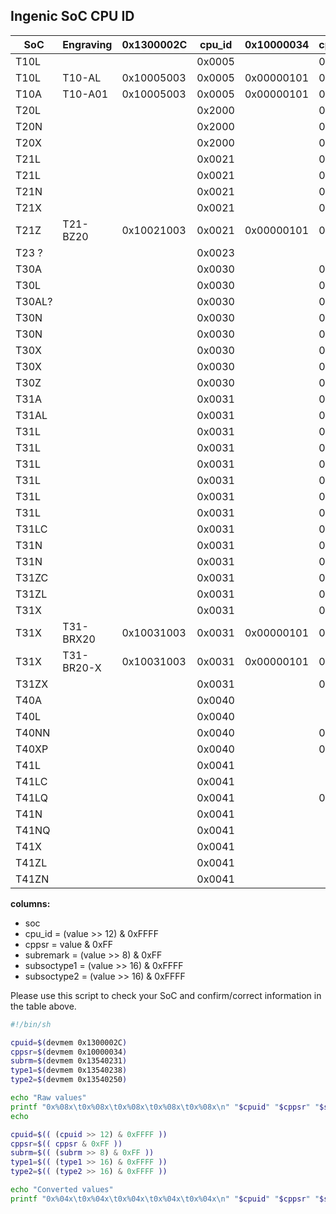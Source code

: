 Ingenic SoC CPU ID
------------------

| SoC    | Engraving  | 0x1300002C | cpu_id | 0x10000034 | cppsr | 0x13540231 | subrem | 0x13540238 | soctype1 | 0x13540250 | soctype2 | Checked |
|--------|------------|------------|--------|------------|-------|------------|--------|------------|----------|------------|----------|---------|
| T10L   |            |            | 0x0005 |            | 0x10  |            |        |            |          |            |          |         |
| T10L   | T10-AL     | 0x10005003 | 0x0005 | 0x00000101 | 0x01  | 0x00000000 | 0x00   | 0x00000000 | 0x0000   | 0x00000000 | 0x0000   | XX      |
| T10A   | T10-A01    | 0x10005003 | 0x0005 | 0x00000101 | 0x01  | 0x00000000 | 0x00   | 0x00000000 | 0x0000   | 0x00000000 | 0x0000   | XX      |
| T20L   |            |            | 0x2000 |            | 0x10  |            | 0x00   |            | 0x3333   |            | 0x0000   | XX      |
| T20N   |            |            | 0x2000 |            | 0x01  |            |        |            |          |            |          |         |
| T20X   |            |            | 0x2000 |            | 0x01  |            | 0x00   |            | 0x2222   |            | 0x0000   | XX      |
| T21L   |            |            | 0x0021 |            | 0x01  |            |        |            | 0x3333   |            |          |         |
| T21L   |            |            | 0x0021 |            | 0x10  |            |        |            |          |            |          |         |
| T21N   |            |            | 0x0021 |            | 0x01  |            | 0x00   |            | 0x1111   |            | 0x0000   | XX      |
| T21X   |            |            | 0x0021 |            | 0x01  |            |        |            | *        |            |          |         |
| T21Z   | T21-BZ20   | 0x10021003 | 0x0021 | 0x00000101 | 0x01  | 0x97000000 | 0x00   | 0x55550000 | 0x5555   | 0x00000000 | 0x0000   | XX      |
| T23 ?  |            |            | 0x0023 |            |       |            |        |            |          |            |          |         |
| T30A   |            |            | 0x0030 |            | 0x01  |            |        |            | 0x4444   |            |          |         |
| T30L   |            |            | 0x0030 |            | 0x10  |            |        |            |          |            |          |         |
| T30AL? |            |            | 0x0030 |            | 0x10  |            | 0x00   |            | 0x3333   |            | 0x0000   | XX      |
| T30N   |            |            | 0x0030 |            | 0x01  |            |        |            | 0x1111   |            |          |         |
| T30N   |            |            | 0x0030 |            | 0x01  |            |        |            | 0x3333   |            |          |         |
| T30X   |            |            | 0x0030 |            | 0x01  |            |        |            | *        |            |          |         |
| T30X   |            |            | 0x0030 |            | 0x01  |            |        |            | 0x2222   |            |          |         |
| T30Z   |            |            | 0x0030 |            | 0x01  |            |        |            | 0x5555   |            |          |         |
| T31A   |            |            | 0x0031 |            | 0x01  |            |        |            | 0x4444   |            |          |         |
| T31AL  |            |            | 0x0031 |            | 0x01  |            | 0x01   |            | 0xCCCC   |            | 0x0000   | X       |
| T31L   |            |            | 0x0031 |            | 0x01  |            |        |            | 0x1111   |            |          |         | 
| T31L   |            |            | 0x0031 |            | 0x01  |            |        |            | 0x2222   |            |          |         |
| T31L   |            |            | 0x0031 |            | 0x01  |            |        |            | 0x3333   |            |          |         |
| T31L   |            |            | 0x0031 |            | 0x01  |            | 0x03   |            |          |            |          |         |
| T31L   |            |            | 0x0031 |            | 0x01  |            | 0x07   |            |          |            |          |         |
| T31L   |            |            | 0x0031 |            | 0x10  |            | 0x00   |            | 0x3333   |            | 0x0000   | X       |
| T31LC  |            |            | 0x0031 |            | 0x01  |            |        |            | 0xEEEE   |            |          |         |
| T31N   |            |            | 0x0031 |            | 0x01  |            | 0x0F   |            |          |            |          |         |
| T31N   |            |            | 0x0031 |            | 0x01  |            | 0x00   |            | 0x1111   |            | 0x0000   | X       |
| T31ZC  |            |            | 0x0031 |            | 0x01  |            |        |            | 0xDDDD   |            |          |         |
| T31ZL  |            |            | 0x0031 |            | 0x01  |            |        |            | 0x5555   |            |          |         |
| T31X   |            |            | 0x0031 |            | 0x01  |            | 0x00   |            | 0x2222   |            | 0x0000   | X       |
| T31X   | T31-BRX20  | 0x10031003 | 0x0031 | 0x00000101 | 0x01  | 0x00000000 | 0x00   | 0x22221111 | 0x2222   | 0x00000000 | 0x0000   | XX      |
| T31X   | T31-BR20-X | 0x10031003 | 0x0031 | 0x00000101 | 0x01  | 0x00000000 | 0x00   | 0x22221111 | 0x2222   | 0x00000000 | 0x0000   | XX      |
| T31ZX  |            |            | 0x0031 |            | 0x00  |            | 0x00   |            | 0x6666   |            | 0x0000   | XX      |
| T40A   |            |            | 0x0040 |            |       |            |        |            |          |            | 0x4444   |         |
| T40L   |            |            | 0x0040 |            |       |            |        |            |          |            | 0x1111   |         |
| T40NN  |            |            | 0x0040 |            | 0xED  |            | 0x00   |            | 0x0000   |            | 0x8888   | XX      |
| T40XP  |            |            | 0x0040 |            | 0xF9  |            | 0x00   |            | 0x0000   |            | 0x7777   | X       |
| T41L   |            |            | 0x0041 |            |       |            |        |            |          |            | 0x3333   |         |
| T41LC  |            |            | 0x0041 |            |       |            |        |            |          |            | 0x8888   |         |
| T41LQ  |            |            | 0x0041 |            | 0xFF  |            | 0x00   |            | 0x0000   |            | 0x9999   | XX      |
| T41N   |            |            | 0x0041 |            |       |            |        |            |          |            | 0x1111   |         |
| T41NQ  |            |            | 0x0041 |            |       |            |        |            |          |            | 0xAAAA   |         |
| T41X   |            |            | 0x0041 |            |       |            |        |            |          |            | 0x6666   |         |
| T41ZL  |            |            | 0x0041 |            |       |            |        |            |          |            | 0x5555   |         |
| T41ZN  |            |            | 0x0041 |            |       |            |        |            |          |            | 0x7777   |         |

__columns:__
- soc
- cpu_id = (value >> 12) & 0xFFFF
- cppsr = value & 0xFF 
- subremark = (value >> 8) & 0xFF
- subsoctype1 = (value >> 16) & 0xFFFF
- subsoctype2 = (value >> 16) & 0xFFFF


Please use this script to check your SoC and confirm/correct information in the table above.  

``` bash
#!/bin/sh

cpuid=$(devmem 0x1300002C)
cppsr=$(devmem 0x10000034)
subrm=$(devmem 0x13540231)
type1=$(devmem 0x13540238)
type2=$(devmem 0x13540250)

echo "Raw values"
printf "0x%08x\t0x%08x\t0x%08x\t0x%08x\t0x%08x\n" "$cpuid" "$cppsr" "$subrm" "$type1" "$type2"
echo

cpuid=$(( (cpuid >> 12) & 0xFFFF ))
cppsr=$(( cppsr & 0xFF ))
subrm=$(( (subrm >> 8) & 0xFF ))
type1=$(( (type1 >> 16) & 0xFFFF ))
type2=$(( (type2 >> 16) & 0xFFFF ))

echo "Converted values"
printf "0x%04x\t0x%04x\t0x%04x\t0x%04x\t0x%04x\n" "$cpuid" "$cppsr" "$subrm" "$type1" "$type2"
```

